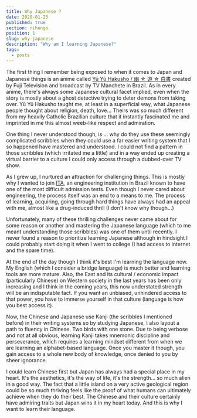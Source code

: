 ```yaml
---
title: Why Japanese ?
date: 2020-01-25
published: true
section: nihongo
position: 1
slug: why-japanese
description: "Why am I learning Japanese?"
tags:
  - posts
---
```


The first thing I remember being exposed to when it comes to Japan and Japanese things is an anime called [Yū Yū Hakusho / 幽 ☆ 遊 ☆ 白書](https://en.wikipedia.org/wiki/Yu_Yu_Hakusho) created by Fuji Television and broadcast by TV Manchete in Brazil. As in every anime, there's always some Japanese cultural facet implied, even when the story is mostly about a ghost detective trying to deter demons from taking over. Yū Yū Hakusho taught me, at least in a superficial way, what Japanese people thought about religion, death, love... Theirs was so much different from my heavily Catholic Brazilian culture that it instantly fascinated me and imprinted in me this almost weeb-like respect and admiration.

One thing I never understood though, is ... why do they use these seemingly complicated scribbles when they could use a far easier writing system that I so happened have mastered and understood. I could not find a pattern in those scribbles (which irritated me a little) and in a way ended up creating a virtual barrier to a culture I could only access through a dubbed-over TV show.

As I grew up, I nurtured an attraction for challenging things. This is mostly why I wanted to join [ITA](http://www.ita.br/), an engineering institution in Brazil known to have one of the most difficult admission tests. Even though I never cared about engineering, the process itself was an end to a means to me. The process of learning, acquiring, going through hard things have always had an appeal with me, almost like a drug-induced thrill (I don't know why though...)

Unfortunately, many of these thrilling challenges never came about for some reason or another and mastering the Japanese language (which to me meant understanding those scribbles) was one of them until recently. I never found a reason to prioritize learning Japanese although in hindsight I could probably start doing it when I went to college (I had access to internet and the spare time).

At the end of the day though I think it's best I'm learning the language now. My English (which I consider a bridge language) is much better and learning tools are more mature. Also, the East and its cultural / economic impact (particularly Chinese) on Western society in the last years has been only increasing and I think in the coming years, this now understated strength will be an indisputable fact. If you want an unbiased, unhindered access to that power, you have to immerse yourself in that culture (language is how you best access it).

Now, the Chinese and Japanese use Kanji (the scribbles I mentioned before) in their writing systems so by studying Japanese, I also layout a path to fluency in Chinese. Two birds with one stone. Due to being verbose and not at all obvious, learning Kanji takes mnemonic discipline and perseverance, which requires a learning mindset different from when we are learning an alphabet-based language. Once you master it though, you gain access to a whole new body of knowledge, once denied to you by sheer ignorance.

I could learn Chinese first but Japan has always had a special place in my heart. It's the aesthetics, it's the way of life, it's the strength... so much alien in a good way. The fact that a little island on a very active geological region could be so much thriving feels like the proof of what humans can ultimately achieve when they do their best. The Chinese and their culture certainly have admiring traits but Japan wins it in my heart today. And this is why I want to learn their language.
